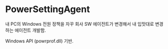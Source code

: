 # PowerSettingAgent

내 PC의 Windows 전원 정책을 자꾸 회사 SW 에이전트가 변경해서 내 입맛대로 변경하는 에이전트 개발함.

Windows API (powrprof.dll) 기반.